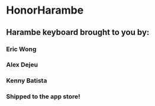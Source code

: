 # HonorHarambe

## Harambe keyboard brought to you by: 
### Eric Wong
### Alex Dejeu
### Kenny Batista

### Shipped to the app store!
